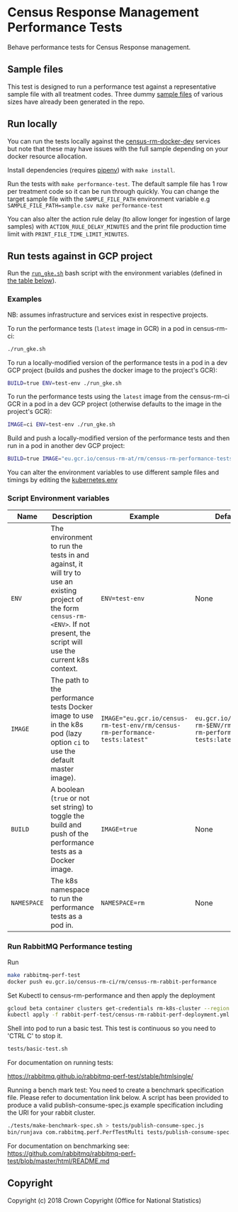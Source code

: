 # Census Response Management Performance Tests
Behave performance tests for Census Response management.

## Sample files
This test is designed to run a performance test against a representative sample file with all treatment codes. Three dummy [sample files](/resources/sample_files) of various sizes have 
already been generated in the repo.

## Run locally
You can run the tests locally against the [census-rm-docker-dev](https://github.com/ONSdigital/census-rm-docker-dev) services but note that these may have issues with the full sample depending on your docker resource allocation.

Install dependencies (requires [pipenv](https://docs.pipenv.org/en/latest/)) with `make install`.

Run the tests with `make performance-test`.
The default sample file has 1 row per treatment code so it can be run through quickly. You can change the target sample file with the `SAMPLE_FILE_PATH` environment variable e.g
`SAMPLE_FILE_PATH=sample.csv make performance-test`

You can also alter the action rule delay (to allow longer for ingestion of large samples) with `ACTION_RULE_DELAY_MINUTES` and the print file production time limit with `PRINT_FILE_TIME_LIMIT_MINUTES`.

## Run tests against in GCP project

Run the [`run_gke.sh`](run_gke.sh) bash script with the environment variables (defined in [the table below](#script-environment-variables)).

### Examples

NB: assumes infrastructure and services exist in respective projects.

To run the performance tests (`latest` image in GCR) in a pod in census-rm-ci:
```bash
./run_gke.sh
```
To run a locally-modified version of the performance tests in a pod in a dev GCP project (builds and pushes the docker image to the project's GCR):
```bash
BUILD=true ENV=test-env ./run_gke.sh
```
To run the performance tests using the `latest` image from the census-rm-ci GCR in a pod in a dev GCP project (otherwise defaults to the image in the project's GCR):
```bash
IMAGE=ci ENV=test-env ./run_gke.sh
```
Build and push a locally-modified version of the performance tests and then run in a pod in another dev GCP project:
```bash
BUILD=true IMAGE="eu.gcr.io/census-rm-at/rm/census-rm-performance-tests:latest" ENV=test-env ./run_gke.sh
```

You can alter the environment variables to use different sample files and timings by editing the [kubernetes.env](kubernetes.env)

### Script Environment variables

| Name        | Description                                                                                                                                                                         | Example                                                                      | Default                                                          | Required |
| ----------- | ----------------------------------------------------------------------------------------------------------------------------------------------------------------------------------- | ---------------------------------------------------------------------------- | ---------------------------------------------------------------- | -------- |
| `ENV`       | The environment to run the tests in and against, it will try to use an existing project of the form `census-rm-<ENV>`. If not present, the script will use the current k8s context. | `ENV=test-env`                                                               | None                                                             | no       |
| `IMAGE`     | The path to the performance tests Docker image to use in the k8s pod (lazy option `ci` to use the default master image).                                                            | `IMAGE="eu.gcr.io/census-rm-test-env/rm/census-rm-performance-tests:latest"` | `eu.gcr.io/census-rm-$ENV/rm/census-rm-performance-tests:latest` | no       |
| `BUILD`     | A boolean (`true` or not set string) to toggle the build and push of the performance tests as a Docker image.                                                                       | `IMAGE=true`                                                                 | None                                                             | no       |
| `NAMESPACE` | The k8s namespace to run the performance tests as a pod in.                                                                                                                         | `NAMESPACE=rm`                                                               | None                                                             | no       |

### Run RabbitMQ Performance testing

Run
```bash
make rabbitmq-perf-test
docker push eu.gcr.io/census-rm-ci/rm/census-rm-rabbit-performance
```
Set Kubectl to census-rm-performance and then apply the deployment
```bash
gcloud beta container clusters get-credentials rm-k8s-cluster --region <REGION> --project <PERFORMANCE_PROJECT_NAME>
kubectl apply -f rabbit-perf-test/census-rm-rabbit-perf-deployment.yml
```

Shell into pod to run a basic test.
This test is continuous so you need to 'CTRL C' to stop it.
```bash
tests/basic-test.sh
```

For documentation on running tests:

https://rabbitmq.github.io/rabbitmq-perf-test/stable/htmlsingle/

Running a bench mark test:
You need to create a benchmark specification file. Please refer to documentation link below. A script has been provided to produce a valid publish-consume-spec.js example specification including the URI for your rabbit cluster.
```bash
./tests/make-benchmark-spec.sh > tests/publish-consume-spec.js
bin/runjava com.rabbitmq.perf.PerfTestMulti tests/publish-consume-spec.js publish-consume-result.js 
```
For documentation on benchmarking see:
https://github.com/rabbitmq/rabbitmq-perf-test/blob/master/html/README.md


## Copyright
Copyright (c) 2018 Crown Copyright (Office for National Statistics)
